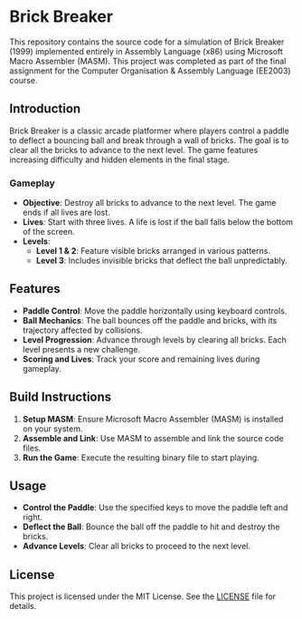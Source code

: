 # Brick Breaker

This repository contains the source code for a simulation of Brick Breaker (1999) implemented entirely in Assembly Language (x86) using Microsoft Macro Assembler (MASM). This project was completed as part of the final assignment for the Computer Organisation & Assembly Language (EE2003) course.

## Introduction

Brick Breaker is a classic arcade platformer where players control a paddle to deflect a bouncing ball and break through a wall of bricks. The goal is to clear all the bricks to advance to the next level. The game features increasing difficulty and hidden elements in the final stage.

### Gameplay

- **Objective**: Destroy all bricks to advance to the next level. The game ends if all lives are lost.
- **Lives**: Start with three lives. A life is lost if the ball falls below the bottom of the screen.
- **Levels**: 
  - **Level 1 & 2**: Feature visible bricks arranged in various patterns.
  - **Level 3**: Includes invisible bricks that deflect the ball unpredictably.

## Features

- **Paddle Control**: Move the paddle horizontally using keyboard controls.
- **Ball Mechanics**: The ball bounces off the paddle and bricks, with its trajectory affected by collisions.
- **Level Progression**: Advance through levels by clearing all bricks. Each level presents a new challenge.
- **Scoring and Lives**: Track your score and remaining lives during gameplay.

## Build Instructions

1. **Setup MASM**: Ensure Microsoft Macro Assembler (MASM) is installed on your system.
2. **Assemble and Link**: Use MASM to assemble and link the source code files.
3. **Run the Game**: Execute the resulting binary file to start playing.

## Usage

- **Control the Paddle**: Use the specified keys to move the paddle left and right.
- **Deflect the Ball**: Bounce the ball off the paddle to hit and destroy the bricks.
- **Advance Levels**: Clear all bricks to proceed to the next level.

## License

This project is licensed under the MIT License. See the [LICENSE](LICENSE) file for details.
